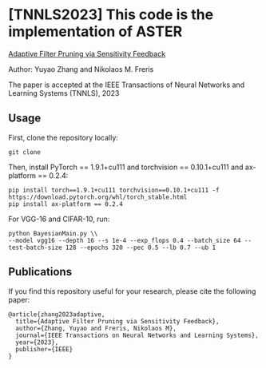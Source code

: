 # [TNNLS2023] This code is the implementation of ASTER
[Adaptive Filter Pruning via Sensitivity Feedback](https://ieeexplore.ieee.org/document/10064249)

Author: Yuyao Zhang and Nikolaos M. Freris

The paper is accepted at the IEEE Transactions of Neural Networks and Learning Systems (TNNLS), 2023


## Usage
First, clone the repository locally:
```
git clone 
```
Then, install PyTorch == 1.9.1+cu111 and torchvision == 0.10.1+cu111 and ax-platform == 0.2.4:
```
pip install torch==1.9.1+cu111 torchvision==0.10.1+cu111 -f https://download.pytorch.org/whl/torch_stable.html
pip install ax-platform == 0.2.4
```

For VGG-16 and CIFAR-10, run:
```
python BayesianMain.py \\
--model vgg16 --depth 16 --s 1e-4 --exp_flops 0.4 --batch_size 64 --test-batch-size 128 --epochs 320 --pec 0.5 --lb 0.7 --ub 1 
```




## Publications
If you find this repository useful for your research, please cite the following paper:
```
@article{zhang2023adaptive,
  title={Adaptive Filter Pruning via Sensitivity Feedback},
  author={Zhang, Yuyao and Freris, Nikolaos M},
  journal={IEEE Transactions on Neural Networks and Learning Systems},
  year={2023},
  publisher={IEEE}
}
```
